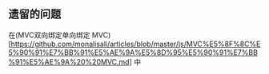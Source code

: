 
## 遗留的问题
在(MVC双向绑定单向绑定 MVC)[https://github.com/monalisali/articles/blob/master/js/MVC%E5%8F%8C%E5%90%91%E7%BB%91%E5%AE%9A%E5%8D%95%E5%90%91%E7%BB%91%E5%AE%9A%20%20MVC.md] 中

